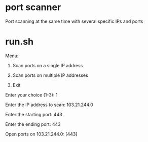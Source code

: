 # port scanner


Port scanning at the same time with several specific IPs and ports

# run.sh

Menu:
1. Scan ports on a single IP address
 
2. Scan ports on multiple IP addresses
  
3. Exit

Enter your choice (1-3): 1

Enter the IP address to scan: 103.21.244.0

Enter the starting port: 443

Enter the ending port: 443

Open ports on 103.21.244.0: [443]
